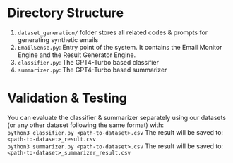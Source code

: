 # Directory Structure
1. ```dataset_generation/``` folder stores all related codes & prompts for generating synthetic emails
2. ```EmailSense.py```: Entry point of the system. It contains the Email Monitor Engine and the Result Generator Engine.
3. ```classifier.py```: The GPT4-Turbo based classifier
4. ```summarizer.py```: The GPT4-Turbo based summarizer

# Validation & Testing
You can evaluate the classifier & summarizer separately using our datasets (or any other dataset following the same format) with: <br/>
```python3 classifier.py <path-to-dataset>.csv``` 
The result will be saved to: ```<path-to-dataset>_result.csv```<br/>
```python3 summarizer.py <path-to-dataset>.csv```
The result will be saved to: ```<path-to-dataset>_summarizer_result.csv```<br/>


